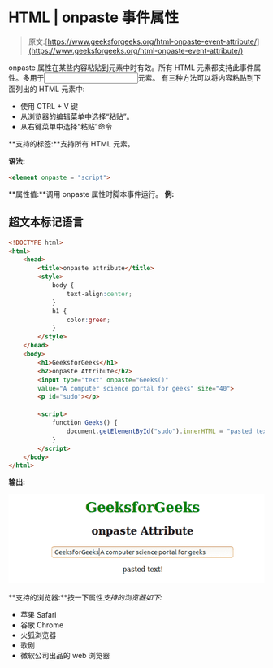 # HTML | onpaste 事件属性

> 原文:[https://www.geeksforgeeks.org/html-onpaste-event-attribute/](https://www.geeksforgeeks.org/html-onpaste-event-attribute/)

onpaste 属性在某些内容粘贴到元素中时有效。所有 HTML 元素都支持此事件属性。多用于<input>元素。
有三种方法可以将内容粘贴到下面列出的 HTML 元素中:

*   使用 CTRL + V 键
*   从浏览器的编辑菜单中选择“粘贴”。
*   从右键菜单中选择“粘贴”命令

**支持的标签:**支持所有 HTML 元素。

**语法:**

```html
<element onpaste = "script">
```

**属性值:**调用 onpaste 属性时脚本事件运行。
**例:**

## 超文本标记语言

```html
<!DOCTYPE html>
<html>
    <head>
        <title>onpaste attribute</title>
        <style>
            body {
                text-align:center;
            }
            h1 {
                color:green;
            }
        </style>
    </head>
    <body>
        <h1>GeeksforGeeks</h1>
        <h2>onpaste Attribute</h2>
        <input type="text" onpaste="Geeks()"
        value="A computer science portal for geeks" size="40">
        <p id="sudo"></p>

        <script>
            function Geeks() {
                document.getElementById("sudo").innerHTML = "pasted text!";
            }
        </script>
    </body>
</html>                   
```

**输出:**

![](img/fdb9b48cc43b3955cba53ed0e7ea29e2.png)

**支持的浏览器:**按一下属性*支持的浏览器如下:* 

*   苹果 Safari
*   谷歌 Chrome
*   火狐浏览器
*   歌剧
*   微软公司出品的 web 浏览器